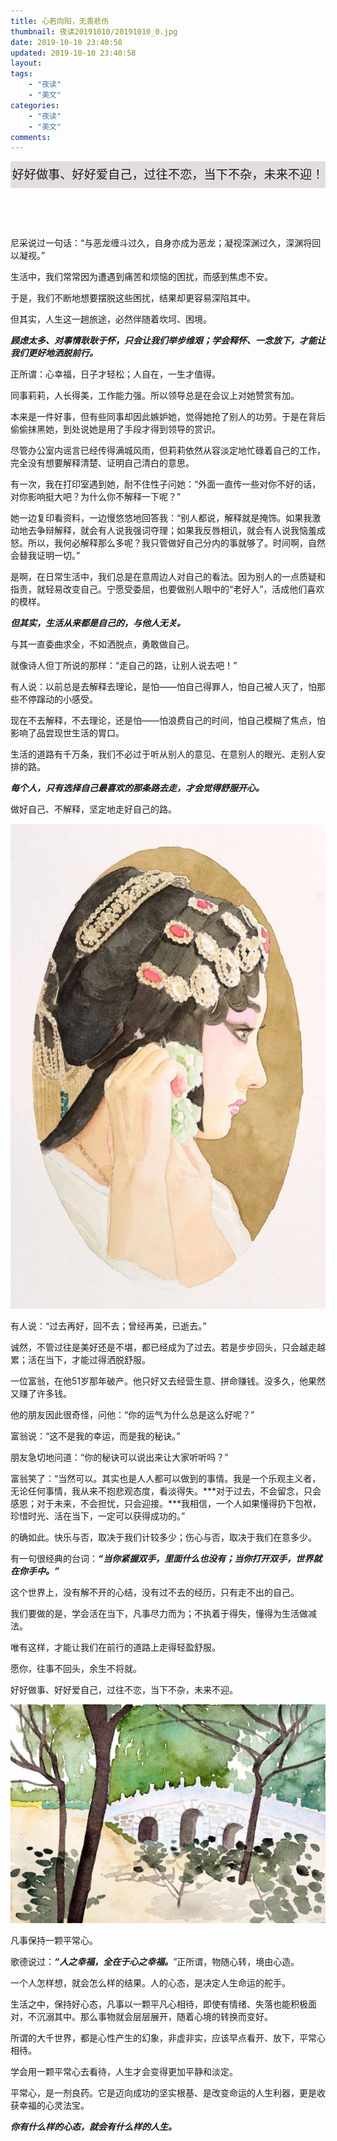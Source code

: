 ```yaml
---
title: 心若向阳，无畏悲伤
thumbnail: 夜读20191010/20191010_0.jpg
date: 2019-10-10 23:40:58
updated: 2019-10-10 23:40:58
layout:
tags: 
    - "夜读"
    - "美文"
categories: 
    - "夜读"
    - "美文"
comments:
---
```

<header align=center style="font-size:1.2rem;line-height:2.7rem;background:#e2dede;border-radius:3px;">好好做事、好好爱自己，过往不恋，当下不杂，未来不迎！</header>
尼采说过一句话：“与恶龙缠斗过久，自身亦成为恶龙；凝视深渊过久，深渊将回以凝视。”

生活中，我们常常因为遭遇到痛苦和烦恼的困扰，而感到焦虑不安。

<!--more-->

于是，我们不断地想要摆脱这些困扰，结果却更容易深陷其中。

但其实，人生这一趟旅途，必然伴随着坎坷、困境。

***顾虑太多、对事情耿耿于怀，只会让我们举步维艰；学会释怀、一念放下，才能让我们更好地洒脱前行。***

正所谓：心幸福，日子才轻松；人自在，一生才值得。

同事莉莉，人长得美，工作能力强。所以领导总是在会议上对她赞赏有加。

本来是一件好事，但有些同事却因此嫉妒她，觉得她抢了别人的功劳。于是在背后偷偷抹黑她，到处说她是用了手段才得到领导的赏识。

尽管办公室内谣言已经传得满城风雨，但莉莉依然从容淡定地忙碌着自己的工作，完全没有想要解释清楚、证明自己清白的意思。

有一次，我在打印室遇到她，耐不住性子问她：“外面一直传一些对你不好的话，对你影响挺大吧？为什么你不解释一下呢？”

她一边复印看资料，一边慢悠悠地回答我：“别人都说，解释就是掩饰。如果我激动地去争辩解释，就会有人说我强词夺理；如果我反唇相讥，就会有人说我恼羞成怒。所以，我何必解释那么多呢？我只管做好自己分内的事就够了。时间啊，自然会替我证明一切。”

是啊，在日常生活中，我们总是在意周边人对自己的看法。因为别人的一点质疑和指责，就轻易改变自己。宁愿受委屈，也要做别人眼中的“老好人”，活成他们喜欢的模样。

***但其实，生活从来都是自己的，与他人无关。***

与其一直委曲求全，不如洒脱点，勇敢做自己。

就像诗人但丁所说的那样：“走自己的路，让别人说去吧！”

有人说：以前总是去解释去理论，是怕——怕自己得罪人，怕自己被人灭了，怕那些不停蹿动的小感受。

现在不去解释，不去理论，还是怕——怕浪费自己的时间，怕自己模糊了焦点，怕影响了品尝现世生活的胃口。

生活的道路有千万条，我们不必过于听从别人的意见、在意别人的眼光、走别人安排的路。

***每个人，只有选择自己最喜欢的那条路去走，才会觉得舒服开心。***

做好自己、不解释，坚定地走好自己的路。
<div align=center><img src="/夜读20191010/20191010_1.jpg" /></div>

有人说：“过去再好，回不去；曾经再美，已逝去。”

诚然，不管过往是美好还是不堪，都已经成为了过去。若是步步回头，只会越走越累；活在当下，才能过得洒脱舒服。

一位富翁，在他51岁那年破产。他只好又去经营生意、拼命赚钱。没多久，他果然又赚了许多钱。

他的朋友因此很奇怪，问他：“你的运气为什么总是这么好呢？”

富翁说：“这不是我的幸运，而是我的秘诀。”

朋友急切地问道：“你的秘诀可以说出来让大家听听吗？”

富翁笑了：“当然可以。其实也是人人都可以做到的事情。我是一个乐观主义者，无论任何事情，我从来不抱悲观态度，看淡得失。***对于过去，不会留念，只会感恩；对于未来，不会担忧，只会迎接。***我相信，一个人如果懂得扔下包袱，珍惜时光、活在当下，一定可以获得成功的。”

的确如此。快乐与否，取决于我们计较多少；伤心与否，取决于我们在意多少。

有一句很经典的台词：***“当你紧握双手，里面什么也没有；当你打开双手，世界就在你手中。”***

这个世界上，没有解不开的心结，没有过不去的经历，只有走不出的自己。

我们要做的是，学会活在当下，凡事尽力而为；不执着于得失，懂得为生活做减法。

唯有这样，才能让我们在前行的道路上走得轻盈舒服。

愿你，往事不回头，余生不将就。

好好做事、好好爱自己，过往不恋，当下不杂，未来不迎。
<div align=center><img src="/夜读20191010/20191010_2.jpg" /></div>

凡事保持一颗平常心。

歌德说过：***“人之幸福，全在于心之幸福。***”正所谓，物随心转，境由心造。

一个人怎样想，就会怎么样的结果。人的心态，是决定人生命运的舵手。

生活之中，保持好心态，凡事以一颗平凡心相待，即使有情绪、失落也能积极面对，不沉溺其中。那么事物就会层层展开，随着心境的转换而变好。

所谓的大千世界，都是心性产生的幻象，非虚非实，应该早点看开、放下，平常心相待。

学会用一颗平常心去看待，人生才会变得更加平静和淡定。

平常心，是一剂良药。它是迈向成功的坚实根基、是改变命运的人生利器，更是收获幸福的心灵法宝。

***你有什么样的心态，就会有什么样的人生。***